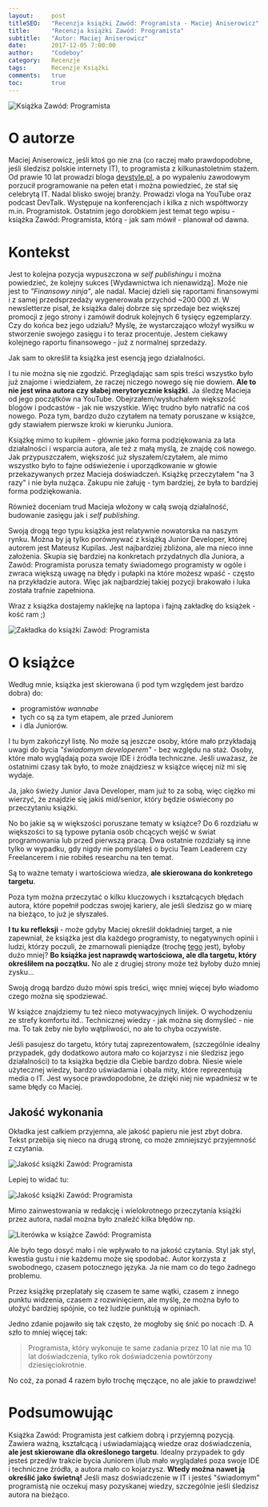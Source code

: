 ```yaml
---
layout:     post
titleSEO:	"Recenzja książki Zawód: Programista - Maciej Aniserowicz"
title:      "Recenzja książki Zawód: Programista"
subtitle:   "Autor: Maciej Aniserowicz"
date:       2017-12-05 7:00:00
author:     "Codeboy"
category:   Recenzje
tags:	    Recenzje Książki
comments:   true
toc:        true
---
```


![Książka Zawód: Programista](/img/reviews/zawod-dev/book.jpg)

# O autorze

Maciej Aniserowicz, jeśli ktoś go nie zna (co raczej mało prawdopodobne, jeśli śledzisz polskie internety IT), to programista z kilkunastoletnim stażem. Od prawie 10 lat prowadzi bloga [devstyle.pl](https://devstyle.pl), a po wypaleniu zawodowym porzucił programowanie na pełen etat i można powiedzieć, że stał się celebrytą IT. Nadal blisko swojej branży. Prowadzi vloga na YouTube oraz podcast DevTalk. Występuje na konferencjach i kilka z nich współtworzy m.in. Programistok. Ostatnim jego dorobkiem jest temat tego wpisu - książka Zawód: Programista, którą - jak sam mówił - planował od dawna.

# Kontekst

Jest to kolejna pozycja wypuszczona w _self publishingu_ i można powiedzieć, że kolejny sukces [Wydawnictwa ich nienawidzą]. Może nie jest to _"Finansowy ninja"_, ale nadal. Maciej dzieli się raportami finansowymi i z samej przedsprzedaży wygenerowała przychód ~200 000 zł. W newsletterze pisał, że książka dalej dobrze się sprzedaje bez większej promocji z jego strony i zamówił dodruk kolejnych 6 tysięcy egzemplarzy. Czy do końca bez jego udziału? Myślę, że wystarczająco włożył wysiłku w stworzenie swojego zasięgu  i to teraz procentuje. Jestem ciekawy kolejnego raportu finansowego - już z normalnej sprzedaży.

Jak sam to określił ta książka jest esencją jego działalności.

I tu nie można się nie zgodzić. Przeglądając sam spis treści wszystko było już znajome i wiedziałem, że raczej niczego nowego się nie dowiem. **Ale to nie jest wina autora czy słabej merytorycznie książki**. Ja śledzę Macieja od jego początków na YouTube. Obejrzałem/wysłuchałem większość blogów i podcastów - jak nie wszystkie.
Więc trudno było natrafić na coś nowego. Poza tym, bardzo dużo czytałem na tematy poruszane w książce, gdy stawiałem pierwsze kroki w kierunku Juniora.

Książkę mimo to kupiłem - głównie jako forma podziękowania za lata działalności  i wsparcia autora, ale też z małą myślą, że znajdę coś nowego. Jak przypuszczałem, większość już słyszałem/czytałem, ale mimo wszystko było to fajne odświeżenie i uporządkowanie w głowie przekazywanych przez Macieja doświadczeń. Książkę przeczytałem "na 3 razy" i nie była nużąca. Zakupu nie żałuję - tym bardziej, że była to bardziej forma podziękowania.

Również doceniam trud Macieja włożony w całą swoją działalność, budowanie zasięgu jak i _self publishing_.

Swoją drogą tego typu książka jest relatywnie nowatorska na naszym rynku. Można by ją tylko porównywać z książką Junior Developer, której autorem jest Mateusz Kupilas. Jest najbardziej zbliżona, ale ma nieco inne założenia. Skupia się bardziej na konkretach przydatnych dla Juniora, a Zawód: Programista porusza tematy świadomego programisty w ogóle i zwraca większą uwagę na błędy i pułapki na które możesz wpaść - często na przykładzie autora.  Więc jak najbardziej takiej pozycji brakowało i luka została trafnie zapełniona.

Wraz z książka dostajemy naklejkę na laptopa i fajną zakładkę do książek - kość ram ;)

![Zakładka do książki Zawód: Programista](/img/reviews/zawod-dev/bonus.jpg)

# O książce

Według mnie, książka jest skierowana (i pod tym względem jest bardzo dobra) do:
 - programistów _wannabe_
 - tych co są za tym etapem, ale przed Juniorem
 - i dla Juniorów.
 
 I tu bym zakończył listę. No może są jeszcze osoby, które mało przykładają uwagi do bycia _"świadomym developerem"_ - bez względu na staż. Osoby, które mało wyglądają poza swoje IDE i źródła techniczne. Jeśli uważasz, że ostatnimi czasy tak było, to może znajdziesz w książce więcej niż mi się wydaje.
 
 Ja, jako świeży Junior Java Developer, mam już to za sobą, więc ciężko mi wierzyć, że znajdzie się jakiś mid/senior, który będzie oświecony po przeczytaniu książki.
 
 No bo jakie są w większości poruszane tematy w książce? Do 6 rozdziału w większości to są typowe pytania osób chcących wejść w świat programowania lub przed pierwszą pracą. Dwa ostatnie rozdziały są inne tylko w wypadku, gdy nigdy nie pomyślałeś o byciu Team Leaderem czy Freelancerem i nie robiłeś researchu na ten temat.
 
 Są to ważne tematy i wartościowa wiedza, **ale skierowana do konkretego targetu**.
 
 Poza tym można przeczytać o kilku kluczowych i kształcących błędach autora, które popełnił podczas swojej kariery, ale jeśli śledzisz go w miarę na bieżąco, to już je słyszałeś.
 
 **I tu ku refleksji** - może gdyby Maciej określił dokładniej target, a nie zapewniał, że książka jest dla każdego programisty, to negatywnych opinii i ludzi, którzy poczuli, że zmarnowali pieniądze (trochę [tego](https://lubimyczytac.pl/ksiazka/4812210/zawod-programista#reviews) jest), byłoby dużo mniej? **Bo książka jest naprawdę wartościowa, ale dla targetu, który określiłem na początku.** No ale z drugiej strony może też byłoby dużo mniej zysku...
 
 Swoją drogą bardzo dużo mówi spis treści, więc mniej więcej było wiadomo czego można się spodziewać.
 
 W książce znajdziemy tu też nieco motywacyjnych linijek. O wychodzeniu ze strefy komfortu itd.. Technicznej wiedzy - jak można się domyśleć - nie ma. To tak żeby nie było wątpliwości, no ale to chyba oczywiste.
 
 Jeśli pasujesz do targetu, który tutaj zaprezentowałem, (szczególnie idealny przypadek, gdy dodatkowo autora mało co kojarzysz i nie śledzisz jego działalności) to ta książka będzie dla Ciebie bardzo dobra. Niesie wiele użytecznej wiedzy, bardzo uświadamia i obala mity, które reprezentują media o IT. Jest wysoce prawdopodobne, że dzięki niej nie wpadniesz w te same błędy co Maciej.
 
## Jakość wykonania

 Okładka jest całkiem przyjemna, ale jakość papieru nie jest zbyt dobra. Tekst przebija się nieco na drugą stronę, co może zmniejszyć przyjemność z czytania.
  
 ![Jakość książki Zawód: Programista](/img/reviews/zawod-dev/text.jpg)
 
 Lepiej to widać tu:

 ![Jakość książki Zawód: Programista](/img/reviews/zawod-dev/text2.jpg)
 
 Mimo zainwestowania w redakcję i wielokrotnego przeczytania książki przez autora, nadal można było znaleźć kilka błędów np.
 
 ![Literówka w książce Zawód: Programista](/img/reviews/zawod-dev/typo.jpg)
 
 Ale było tego dosyć mało i nie wpływało to na jakość czytania. Styl jak styl, kwestia gustu i nie każdemu może się spodobać. Autor korzysta z swobodnego, czasem potocznego języka. Ja nie mam co do tego żadnego problemu.
 
 Przez książkę przeplatały się czasem te same wątki, czasem z innego punktu widzenia, czasem z rozwinięciem, ale myślę, że można było to ułożyć bardziej spójnie, co też ludzie punktują w opiniach.
 
 Jedno zdanie pojawiło się tak często, że mogłoby się śnić po nocach :D. A szło to mniej więcej tak:
  
 > Programista, który wykonuje te same zadania przez 10 lat nie ma 10 lat doświadczenia, tylko rok doświadczenia powtórzony dziesięciokrotnie.
   
 No coż, za ponad 4 razem było trochę męczące, no ale jakie to prawdziwe!
 
# Podsumowując

Książka Zawód: Programista jest całkiem dobrą i przyjemną pozycją. Zawiera ważną, kształcącą i uświadamiającą wiedze oraz doświadczenia, **ale jest skierowane dla określonego targetu**. Idealny przypadek to gdy jesteś przed/w trakcie bycia Juniorem i/lub mało wyglądałeś poza swoje IDE i techniczne źródła, a autora mało co kojarzysz. **Wtedy można nawet ją określić jako świetną!** Jeśli masz doświadczenie w IT i jesteś "świadomym" programistą nie oczekuj masy pozyskanej wiedzy, szczególnie jeśli śledzisz autora na bieżąco.
 
 




